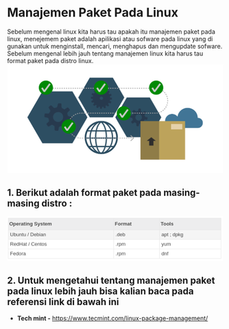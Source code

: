 # Manajemen Paket Pada Linux 

 Sebelum mengenal linux kita harus tau apakah itu manajemen paket pada linux, menejemem paket adalah apilikasi atau sofware pada linux yang di gunakan untuk menginstall, mencari, menghapus dan mengupdate sofware. Sebelum mengenal lebih jauh tentang manajemen linux kita harus tau format paket pada distro linux. 
 ![Gambar](img/package-management1.png)

## 1. Berikut adalah format paket pada masing-masing distro : 
![Format](img/format-linux.png)

## 2. Untuk mengetahui tentang manajemen paket pada linux lebih jauh bisa kalian baca pada referensi link di bawah ini


-  **Tech mint -** https://www.tecmint.com/linux-package-management/

